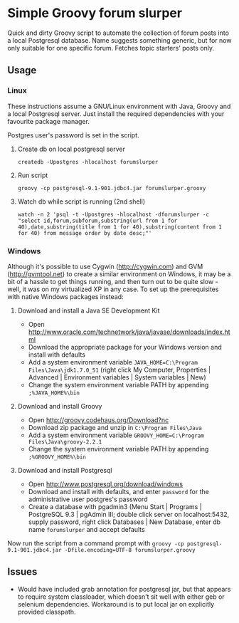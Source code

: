 # Simple Groovy forum slurper

Quick and dirty Groovy script to automate the collection of forum posts into a local Postgresql database. Name suggests something generic, but for now only suitable for one specific forum. Fetches topic starters' posts only.

## Usage

### Linux

These instructions assume a GNU/Linux environment with Java, Groovy and a local Postgresql server. Just install the required dependencies with your favourite package manager.

Postgres user's password is set in the script.
	
1. Create db on local postgresql server

    `createdb -Upostgres -hlocalhost forumslurper`

2. Run script

    `groovy -cp postgresql-9.1-901.jdbc4.jar forumslurper.groovy`

3. Watch db while script is running (2nd shell)

    `watch -n 2 'psql -t -Upostgres -hlocalhost -dforumslurper -c "select id,forum,subforum,substring(url from 1 for 40),date,substring(title from 1 for 40),substring(content from 1 for 40) from message order by date desc;"'`

### Windows

Although it's possible to use Cygwin (http://cygwin.com) and GVM (http://gvmtool.net) to create a similar environment on Windows, it may be a bit of a hassle to get things running, and then turn out to be quite slow - well, it was on my virtualized XP in any case. To set up the prerequisites with native Windows packages instead:

1. Download and install a Java SE Development Kit

    * Open http://www.oracle.com/technetwork/java/javase/downloads/index.html
    * Download the appropriate package for your Windows version and install with defaults
    * Add a system environment variable `JAVA_HOME=C:\Program Files\Java\jdk1.7.0_51` (right click My Computer, Properties | Advanced | Environment variables | System variables | New)
    * Change the system environment variable PATH by appending `;%JAVA_HOME%\bin`

2. Download and install Groovy

    * Open http://groovy.codehaus.org/Download?nc
    * Download zip package and unzip in `C:\Program Files\Java`
    * Add a system environment variable `GROOVY_HOME=C:\Program Files\Java\groovy-2.2.1`
    * Change the system environment variable PATH by appending `;%GROOVY_HOME%\bin`

3. Download and install Postgresql

    * Open http://www.postgresql.org/download/windows
    * Download and install with defaults, and enter `password` for the administrative user postgres's password
    * Create a database with pgadmin3 (Menu Start | Programs | PostgreSQL 9.3 | pgAdmin III; double click server on localhost:5432, supply password, right click Databases | 
New Database, enter db name `forumslurper` and accept defaults

Now run the script from a command prompt with `groovy -cp postgresql-9.1-901.jdbc4.jar -Dfile.encoding=UTF-8 forumslurper.groovy`

## Issues

* Would have included grab annotation for postgresql jar, but that appears to require system classloader, which doesn't sit well with either geb or selenium dependencies. Workaround is to put local jar on explicitly provided classpath.
